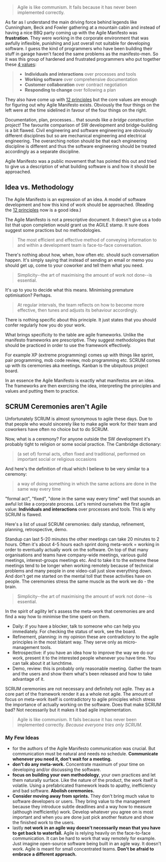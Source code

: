 > Agile is like communism. It fails because it has never been implemented correctly.

As far as I understand the main driving force behind legends like Cunningham, Beck and Fowler gathering at a mountain cabin and instead of having a nice BBQ party coming up with the Agile Manifesto was **frustration**. They were working in the corporate environment that was awfully inflexible, punishing and just overall not suitable for developing software. I guess the kind of programmers who have been building their stuff in garage haven't faced the same problems as the manifesto-men. So it was this group of hardened and frustrated programmers who put together these [4 values](https://agilemanifesto.org/): 

>- **Individuals and interactions** over processes and tools  
>- **Working software** over comprehensive documentation  
>- **Customer collaboration** over contract negotiation  
>- **Responding to change** over following a plan

They also have come up with [12 principles](https://agilemanifesto.org/principles.html) but the core values are enough for figuring out why Agile Manifesto exists. Obviously the four things on the left were at the time sidelined in favour of the four things on the right.

Documentation, plan, processes... that sounds like *a bridge construction project!* The favourite comparison of SW development and bridge-building is a bit flawed. Civil engineering and software engineering are obviously different disciplines but so are mechanical engineering and electrical engineering. The overarching notion should be that each engineering discipline is different and thus the software engineering should be treated accordingly as a separate discipline.

Agile Manifesto was a public movement that has pointed this out and tried to give us a description of what building software is and how it should be approached.

## Idea vs. Methodology
The Agile Manifesto is an expression of an idea. A model of software development and how this kind of work should be approached. (Reading the [12 principles](https://agilemanifesto.org/principles.html) now is a good idea.)

The Agile Manifesto is not a prescriptive document. It doesn't give us a todo list that upon completion would grant us the AGILE stamp. It sure does suggest some practices but no methodologies.

>The most efficient and effective method of conveying information to and within a development team is face-to-face conversation.

There's nothing about how, when, how often etc. should such conversation happen. It's simply saying that instead of sending an email or memo you should get up, come to your coworker and tell them what you need.

> Simplicity--the art of maximising the amount of work not done--is essential.

It's up to you to decide what this means. Minimising premature optimisation? Perhaps.

> At regular intervals, the team reflects on how to become more effective, then tunes and adjusts its behaviour accordingly.

There is nothing specific about this principle. It just states that you should confer regularly how you do your work.

What brings specificity to the table are agile frameworks. Unlike the manifesto frameworks are prescriptive. They suggest methodologies that should be practiced in order to use the framework effectively.

For example XP (extreme programming) comes up with things like sprint, pair programming, mob code review, mob programming etc. SCRUM comes up with its ceremonies aka meetings. Kanban is the ubiquitous project board.

In an essence the Agile Manifesto is exactly what manifestos are an idea. The frameworks are then exercising the idea, interpreting the principles and values and  putting them to practice.

## SCRUM Ceremonies aren't Agile
Unfortunately SCRUM is almost synonymous to agile these days. Due to that people who would sincerely like to make agile work for their team and coworkers have often no choice but to do SCRUM.

Now, what is a ceremony? For anyone outside the SW development it's probably tight to religion or some social practice. The Cambridge dictionary:

> (a set of) formal acts, often fixed and traditional, performed on important social or religious occasions

And here's the definition of ritual which I believe to be very similar to a ceremony:

> a way of doing something in which the same actions are done in the same way every time

"formal act", "fixed", "done in the same way every time" well that sounds an awful lot like a corporate process. Let's remind ourselves the first agile value: **Individuals and interactions** over processes and tools. This is why SCRUM is flawed.

Here's a list of usual SCRUM ceremonies: daily standup, refinement, planning, retrospective, demo. 

Standup can last 5-20 minutes the other meetings can take 20 minutes to 2 hours. Often it's about 4-5 hours each sprint doing meta-work = working in order to eventually actually work on the software. On top of that many organisations and teams have company-wide meetings, various guild meetings, interest-groups meetings etc. And to take it to the extreme these meetings tend to be longer when working remotely because of technical problems and many people in one video-call just slow everything down. And don't get me started on the mental toll that these activities have on people. The ceremonies stress the same muscle as the work we do - the brain.

> Simplicity--the art of maximising the amount of work not done--is essential.

In the spirit of agility let's assess the meta-work that ceremonies are and find a way how to minimise the time spent on them.

- Daily: if you have a blocker, talk to someone who can help you immediately. For checking the status of work, see the board.
- Refinement, planning: in my opinion these are contradictory to the agile principles in the most blatant way. They serve only as micro-management tools.
- Retrospective: if you have an idea how to improve the way we do our work, present it to the interested people whenever you have time. You can talk about it at lunchtime.
- Demo, review: this is probably only reasonable meeting. Gather the team and the users and show them what's been released and how to take advantage of it.

SCRUM ceremonies are not necessary and definitely not agile. They as a core part of the framework render it as a whole not agile. The amount of focus on meta-work itself is contradictory to agile principles which stress the importance of actually working on the software. Does that make SCRUM bad? Not necessarily but it makes it bad agile implementation.

> Agile is like communism. It fails because it has never been implemented correctly. *Because everyone tries only SCRUM.*

### My Few Ideas
- for the authors of the Agile Manifesto communication was crucial. But communication must be natural and needs no schedule. **Communicate whenever you need it, don't wait for a meeting.**
- **don't do any meta-work.** Concentrate maximum of your time on developing and/or discussing the software.
- **focus on building your own methodology**, your own practices and let them naturally surface. Like the nature of the product, the work itself is volatile. Using a prefabricated framework leads to apathy, inefficiency and bad software. **Abolish ceremonies.**
- **Consider moving away from sprints.** They don't bring much value to software developers or users. They bring value to the management because they introduce subtle deadlines and a way how to measure (although inefficiently) work. Develop whatever you agree on is most important and when you are done just pick another feature and show the finished work to the users.
- lastly **not work in an agile way doesn't necessarily mean that you have to get back to waterfall.** Agile is relying heavily on the face-to-face communication. It can be hard to work that way remotely for example. Just imagine open-source software being built in an agile way. It doesn't work. Agile is meant for small concentrated teams. **Don't be afraid to embrace a different approach.**
